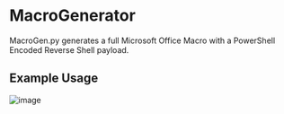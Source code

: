 # MacroGenerator
MacroGen.py generates a full Microsoft Office Macro with a PowerShell Encoded Reverse Shell payload.

## Example Usage
![image](https://user-images.githubusercontent.com/59654121/129303263-f4cff565-92ad-4157-9055-9dbb6dc7e6de.png)

